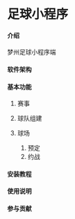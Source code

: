 

#  足球小程序

#### 介绍

梦州足球小程序端

#### 软件架构

#### 基本功能

1. 赛事

2. 球队组建
3. 球场
   1. 预定
   2. 约战

#### 安装教程

#### 使用说明

#### 参与贡献